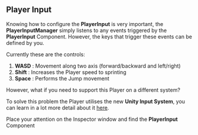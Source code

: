 ## Player Input

Knowing how to configure the **PlayerInput** is very important, the **PlayerInputManager** simply listens to any events triggered by the **PlayerInput** Component. However, the keys that trigger these events can be defined by you.

Currently these are the controls:

1. **WASD** : Movement along two axis (forward/backward and left/right)
2. **Shift** : Increases the Player speed to sprinting
3. **Space** : Performs the Jump movement

However, what if you need to support this Player on a different system?

To solve this problem the Player utilises the new **Unity Input System**, you can learn in a lot more detail about it [here](https://www.raywenderlich.com/9671886-new-unity-input-system-getting-started).

Place your attention on the Inspector window and find the **PlayerInput** Component


